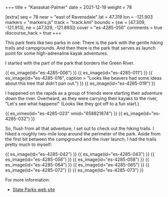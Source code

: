 +++
title = "Kanaskat-Palmer"
date = 2021-12-19
weight = 78

[extra]
seq = 78
near = "east of Ravensdale"
lat = 47.319
lon = -121.903
markers = "markers.js"
track = "track.kml"
bounds = {sw = [47.309, -121.913], ne = [47.329, -121.893]}
cover = "es-4285-056"
comments = true
discourse_hack = true
+++

This park feels like two parks in one: There is the park with the gentle hiking trails and campgrounds. And then there is the park that serves as launch point for some high-adrenaline kayak adventures.

<!-- more -->

I started with the part of the park that borders the Green River.

{{ es_image(id="es-4285-006") }}
{{ es_image(id="es-4285-011") }}
{{ es_image(id="es-4285-016", caption = "Looks like beavers had some ideas about this tree that didn’t pan out.") }}
{{ es_image(id="es-4285-019") }}

I happened on the rapids as a group of friends were starting their adventure down the river. Overheard, as they were carrying their kayaks to the river, "Let's see what happens!" (Looks like they got off to a fun start.)

{{ es_vimeo(id="es-4285-023" vmid="658821874") }}
{{ es_image(id="es-4285-032") }}

So, flush from all that adventure, I set out to check out the hiking trails. I hiked a roughly two-mile loop around the perimeter of the park. Aside from the first bit between the campground and the river launch, I had the trails pretty much to myself:

{{ es_image(id="es-4285-042") }}
{{ es_image(id="es-4285-043") }}
{{ es_image(id="es-4285-056") }}
{{ es_image(id="es-4285-058") }}
{{ es_image(id="es-4285-064") }}
{{ es_image(id="es-4285-065") }}
{{ es_image(id="es-4285-072") }}
{{ es_image(id="es-4285-073") }}

For more information:

* [State Parks web site](https://parks.state.wa.us/527/Kanaskat-Palmer)
